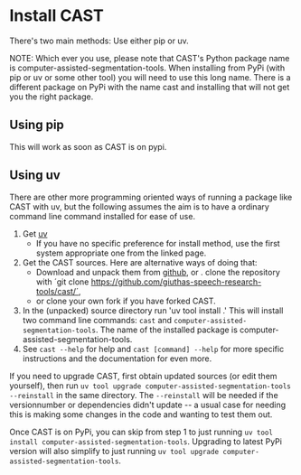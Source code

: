 # Install CAST

There's two main methods: Use either pip or uv. 

NOTE: Which ever you use, please note that CAST's Python package name is
computer-assisted-segmentation-tools. When installing from PyPi (with pip or uv
or some other tool) you will need to use this long name. There is a different
package on PyPi with the name cast and installing that will not get you the
right package.

## Using pip

This will work as soon as CAST is on pypi. 

## Using uv

There are other more programming oriented ways of running a package like CAST
with uv, but the following assumes the aim is to have a ordinary command line
command installed for ease of use.

1. Get [uv](https://docs.astral.sh/uv/getting-started/installation/)
    - If you have no specific preference for install method, use the first system
      appropriate one from the linked page.
2. Get the CAST sources. Here are alternative ways of doing that:
   - Download and unpack them from
      [github](https://github.com/giuthas-speech-research-tools/cast/releases), or
   . clone the repository with ´git clone
      https://github.com/giuthas-speech-research-tools/cast/´, 
   - or clone your own fork if you have forked CAST.
3. In the (unpacked) source directory run 'uv tool install .' This will install two
   command line commands: `cast` and `computer-assisted-segmentation-tools`. The
   name of the installed package is computer-assisted-segmentation-tools.
4. See `cast --help` for help and `cast [command] --help` for more specific
   instructions and the documentation for even more.

If you need to upgrade CAST, first obtain updated sources (or edit them
yourself), then run `uv tool upgrade computer-assisted-segmentation-tools
--reinstall` in the same directory. The `--reinstall` will be needed if the
versionnumber or dependencies didn't update -- a usual case for needing this is
making some changes in the code and wanting to test them out.

Once CAST is on PyPi, you can skip from step 1 to just running `uv tool install
computer-assisted-segmentation-tools`.  Upgrading to latest PyPi version will
also simplify to just running `uv tool upgrade
computer-assisted-segmentation-tools`.
